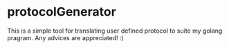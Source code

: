 # protocolGenerator

This is a simple tool for translating user defined protocol to suite my golang pragram.
Any advices are appreciated! :)

